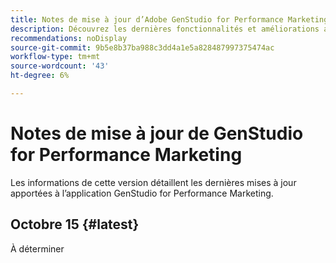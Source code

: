 ```yaml
---
title: Notes de mise à jour d’Adobe GenStudio for Performance Marketing
description: Découvrez les dernières fonctionnalités et améliorations apportées à Adobe GenStudio for Performance Marketing.
recommendations: noDisplay
source-git-commit: 9b5e8b37ba988c3dd4a1e5a828487997375474ac
workflow-type: tm+mt
source-wordcount: '43'
ht-degree: 6%

---
```


# Notes de mise à jour de GenStudio for Performance Marketing

Les informations de cette version détaillent les dernières mises à jour apportées à l’application GenStudio for Performance Marketing.

## Octobre 15 {#latest}

À déterminer
